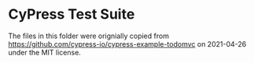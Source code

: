 # CyPress Test Suite

The files in this folder were orignially copied from <https://github.com/cypress-io/cypress-example-todomvc> on 2021-04-26 under the MIT license.
